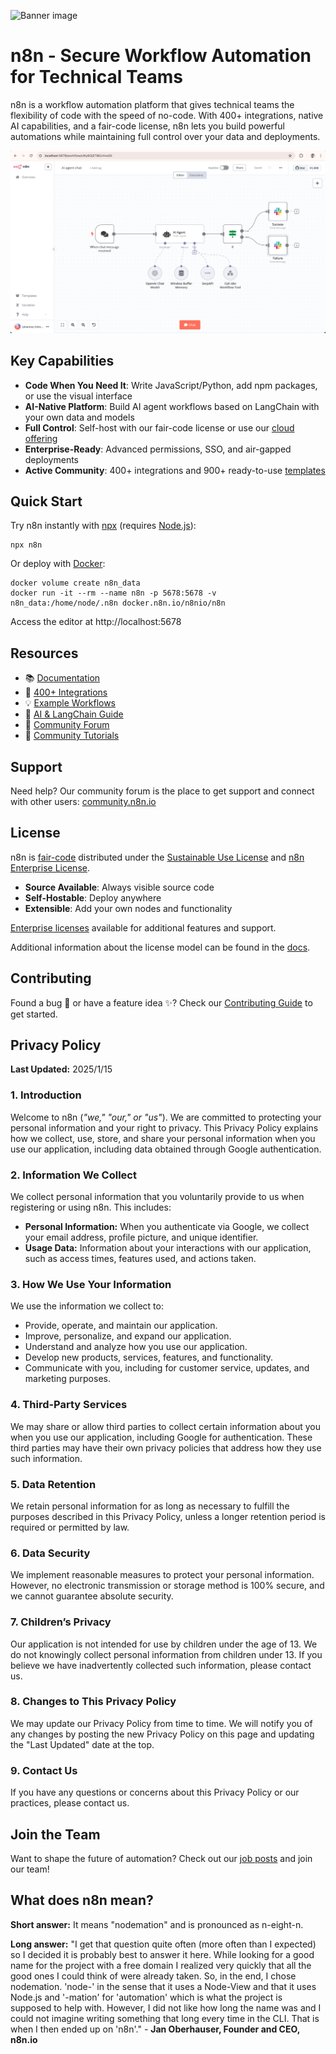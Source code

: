 ![Banner image](https://user-images.githubusercontent.com/10284570/173569848-c624317f-42b1-45a6-ab09-f0ea3c247648.png)

# n8n - Secure Workflow Automation for Technical Teams

n8n is a workflow automation platform that gives technical teams the flexibility of code with the speed of no-code. With 400+ integrations, native AI capabilities, and a fair-code license, n8n lets you build powerful automations while maintaining full control over your data and deployments.

![n8n.io - Screenshot](https://raw.githubusercontent.com/n8n-io/n8n/master/assets/n8n-screenshot-readme.png)

## Key Capabilities

- **Code When You Need It**: Write JavaScript/Python, add npm packages, or use the visual interface
- **AI-Native Platform**: Build AI agent workflows based on LangChain with your own data and models
- **Full Control**: Self-host with our fair-code license or use our [cloud offering](https://app.n8n.cloud/login)
- **Enterprise-Ready**: Advanced permissions, SSO, and air-gapped deployments
- **Active Community**: 400+ integrations and 900+ ready-to-use [templates](https://n8n.io/workflows)

## Quick Start

Try n8n instantly with [npx](https://docs.n8n.io/hosting/installation/npm/) (requires [Node.js](https://nodejs.org/en/)):

```
npx n8n
```

Or deploy with [Docker](https://docs.n8n.io/hosting/installation/docker/):

```
docker volume create n8n_data
docker run -it --rm --name n8n -p 5678:5678 -v n8n_data:/home/node/.n8n docker.n8n.io/n8nio/n8n
```

Access the editor at http://localhost:5678

## Resources

- 📚 [Documentation](https://docs.n8n.io)
- 🔧 [400+ Integrations](https://n8n.io/integrations)
- 💡 [Example Workflows](https://n8n.io/workflows)
- 🤖 [AI & LangChain Guide](https://docs.n8n.io/langchain/)
- 👥 [Community Forum](https://community.n8n.io)
- 📖 [Community Tutorials](https://community.n8n.io/c/tutorials/28)

## Support

Need help? Our community forum is the place to get support and connect with other users:
[community.n8n.io](https://community.n8n.io)

## License

n8n is [fair-code](https://faircode.io) distributed under the [Sustainable Use License](https://github.com/n8n-io/n8n/blob/master/LICENSE.md) and [n8n Enterprise License](https://github.com/n8n-io/n8n/blob/master/LICENSE_EE.md).

- **Source Available**: Always visible source code
- **Self-Hostable**: Deploy anywhere
- **Extensible**: Add your own nodes and functionality

[Enterprise licenses](mailto:license@n8n.io) available for additional features and support.

Additional information about the license model can be found in the [docs](https://docs.n8n.io/reference/license/).

## Contributing

Found a bug 🐛 or have a feature idea ✨? Check our [Contributing Guide](https://github.com/n8n-io/n8n/blob/master/CONTRIBUTING.md) to get started.

## Privacy Policy

**Last Updated:** 2025/1/15

### 1. Introduction
Welcome to n8n (*"we," "our," or "us"*). We are committed to protecting your personal information and your right to privacy. This Privacy Policy explains how we collect, use, store, and share your personal information when you use our application, including data obtained through Google authentication.

### 2. Information We Collect
We collect personal information that you voluntarily provide to us when registering or using n8n. This includes:

- **Personal Information:** When you authenticate via Google, we collect your email address, profile picture, and unique identifier.  
- **Usage Data:** Information about your interactions with our application, such as access times, features used, and actions taken.

### 3. How We Use Your Information
We use the information we collect to:

- Provide, operate, and maintain our application.  
- Improve, personalize, and expand our application.  
- Understand and analyze how you use our application.  
- Develop new products, services, features, and functionality.  
- Communicate with you, including for customer service, updates, and marketing purposes.

### 4. Third-Party Services
We may share or allow third parties to collect certain information about you when you use our application, including Google for authentication. These third parties may have their own privacy policies that address how they use such information.

### 5. Data Retention
We retain personal information for as long as necessary to fulfill the purposes described in this Privacy Policy, unless a longer retention period is required or permitted by law.

### 6. Data Security
We implement reasonable measures to protect your personal information. However, no electronic transmission or storage method is 100% secure, and we cannot guarantee absolute security.

### 7. Children’s Privacy
Our application is not intended for use by children under the age of 13. We do not knowingly collect personal information from children under 13. If you believe we have inadvertently collected such information, please contact us.

### 8. Changes to This Privacy Policy
We may update our Privacy Policy from time to time. We will notify you of any changes by posting the new Privacy Policy on this page and updating the "Last Updated" date at the top.

### 9. Contact Us
If you have any questions or concerns about this Privacy Policy or our practices, please contact us.

## Join the Team

Want to shape the future of automation? Check out our [job posts](https://n8n.io/careers) and join our team!

## What does n8n mean?

**Short answer:** It means "nodemation" and is pronounced as n-eight-n.

**Long answer:** "I get that question quite often (more often than I expected) so I decided it is probably best to answer it here. While looking for a good name for the project with a free domain I realized very quickly that all the good ones I could think of were already taken. So, in the end, I chose nodemation. 'node-' in the sense that it uses a Node-View and that it uses Node.js and '-mation' for 'automation' which is what the project is supposed to help with. However, I did not like how long the name was and I could not imagine writing something that long every time in the CLI. That is when I then ended up on 'n8n'." - **Jan Oberhauser, Founder and CEO, n8n.io**

